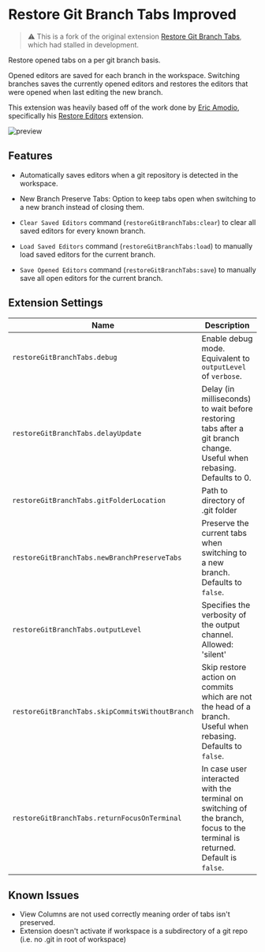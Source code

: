 # Restore Git Branch Tabs Improved

> ⚠️ This is a fork of the original extension [Restore Git Branch Tabs](https://marketplace.visualstudio.com/items?itemName=gkotas.restore-git-branch-tabs), which had stalled in development.

Restore opened tabs on a per git branch basis.

Opened editors are saved for each branch in the workspace. Switching branches saves the currently opened editors and restores the editors that were opened when last editing the new branch.

This extension was heavily based off of the work done by [Eric Amodio](https://github.com/eamodio), specifically his [Restore Editors](https://github.com/eamodio/vscode-restore-editors/blob/master/README.md) extension.

![preview](images/preview.gif)

## Features

- Automatically saves editors when a git repository is detected in the workspace.

- New Branch Preserve Tabs: Option to keep tabs open when switching to a new branch instead of closing them.

- `Clear Saved Editors` command (`restoreGitBranchTabs:clear`) to clear all saved editors for every known branch.

- `Load Saved Editors` command (`restoreGitBranchTabs:load`) to manually load saved editors for the current branch.

- `Save Opened Editors` command (`restoreGitBranchTabs:save`) to manually save all open editors for the current branch.

## Extension Settings

| Name | Description
| ---- | -----------
|`restoreGitBranchTabs.debug` | Enable debug mode. Equivalent to `outputLevel` of `verbose`.
|`restoreGitBranchTabs.delayUpdate` | Delay (in milliseconds) to wait before restoring tabs after a git branch change. Useful when rebasing. Defaults to 0.
|`restoreGitBranchTabs.gitFolderLocation` | Path to directory of .git folder
|`restoreGitBranchTabs.newBranchPreserveTabs` | Preserve the current tabs when switching to a new branch. Defaults to `false`.
|`restoreGitBranchTabs.outputLevel` | Specifies the verbosity of the output channel. Allowed: 'silent' | 'errors' | 'verbose'. Defaults to `silent`
|`restoreGitBranchTabs.skipCommitsWithoutBranch` | Skip restore action on commits which are not the head of a branch. Useful when rebasing. Defaults to `false`.
|`restoreGitBranchTabs.returnFocusOnTerminal` | In case user interacted with the terminal on switching of the branch, focus to the terminal is returned. Default is `false`.

## Known Issues

- View Columns are not used correctly meaning order of tabs isn't preserved.
- Extension doesn't activate if workspace is a subdirectory of a git repo (i.e. no .git in root of workspace)
